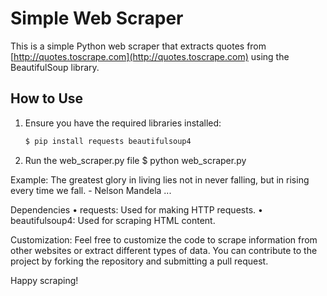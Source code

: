 # Simple Web Scraper

This is a simple Python web scraper that extracts quotes from [http://quotes.toscrape.com](http://quotes.toscrape.com) using the BeautifulSoup library.

## How to Use

1. Ensure you have the required libraries installed:

   ```bash
   $ pip install requests beautifulsoup4

1. Run the web_scraper.py file
   $ python web_scraper.py

Example:
The greatest glory in living lies not in never falling, but in rising every time we fall. - Nelson Mandela
...

Dependencies
• requests: Used for making HTTP requests.
• beautifulsoup4: Used for scraping HTML content.

Customization: 
Feel free to customize the code to scrape information from other websites or extract different types of data. You can contribute to the project by forking the repository and submitting a pull request.

Happy scraping!
